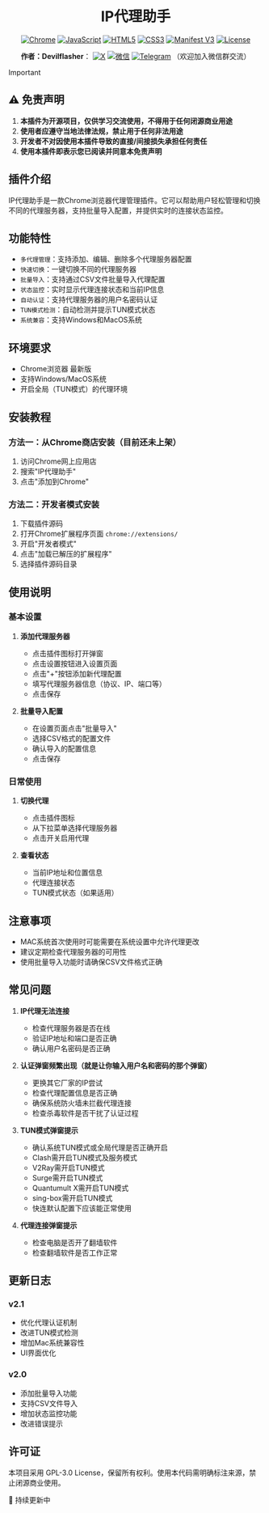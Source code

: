 <div align="center">

# IP代理助手

[![Chrome](https://img.shields.io/badge/Chrome-Latest-4285F4.svg?style=flat&logo=google-chrome&logoColor=white)](https://www.google.com/chrome/)
[![JavaScript](https://img.shields.io/badge/JavaScript-F7DF1E.svg?style=flat&logo=javascript&logoColor=black)](https://developer.mozilla.org/en-US/docs/Web/JavaScript)
[![HTML5](https://img.shields.io/badge/HTML5-E34F26.svg?style=flat&logo=html5&logoColor=white)](https://developer.mozilla.org/en-US/docs/Web/HTML)
[![CSS3](https://img.shields.io/badge/CSS3-1572B6.svg?style=flat&logo=css3&logoColor=white)](https://developer.mozilla.org/en-US/docs/Web/CSS)
[![Manifest V3](https://img.shields.io/badge/Manifest_V3-4285F4.svg?style=flat&logo=google-chrome&logoColor=white)](https://developer.chrome.com/docs/extensions/mv3/intro/)
[![License](https://img.shields.io/badge/License-GPL%20v3-blue.svg)](LICENSE)

  <strong>作者：Devilflasher</strong>：<span title="No Biggie Community Founder"></span>
  [![X](https://img.shields.io/badge/X-1DA1F2.svg?style=flat&logo=x&logoColor=white)](https://x.com/DevilflasherX)
[![微信](https://img.shields.io/badge/微信-7BB32A.svg?style=flat&logo=wechat&logoColor=white)](https://x.com/DevilflasherX/status/1781563666485448736 "Devilflasherx")
 [![Telegram](https://img.shields.io/badge/Telegram-0A74DA.svg?style=flat&logo=telegram&logoColor=white)](https://t.me/devilflasher0) （欢迎加入微信群交流）

</div>

> [!IMPORTANT]
> ## ⚠️ 免责声明
> 
> 1. **本插件为开源项目，仅供学习交流使用，不得用于任何闭源商业用途**
> 2. **使用者应遵守当地法律法规，禁止用于任何非法用途**
> 3. **开发者不对因使用本插件导致的直接/间接损失承担任何责任**
> 4. **使用本插件即表示您已阅读并同意本免责声明**

## 插件介绍
IP代理助手是一款Chrome浏览器代理管理插件。它可以帮助用户轻松管理和切换不同的代理服务器，支持批量导入配置，并提供实时的连接状态监控。

## 功能特性

- `多代理管理`：支持添加、编辑、删除多个代理服务器配置
- `快速切换`：一键切换不同的代理服务器
- `批量导入`：支持通过CSV文件批量导入代理配置
- `状态监控`：实时显示代理连接状态和当前IP信息
- `自动认证`：支持代理服务器的用户名密码认证
- `TUN模式检测`：自动检测并提示TUN模式状态
- `系统兼容`：支持Windows和MacOS系统

## 环境要求

- Chrome浏览器 最新版
- 支持Windows/MacOS系统
- 开启全局（TUN模式）的代理环境

## 安装教程

### 方法一：从Chrome商店安装（目前还未上架）

1. 访问Chrome网上应用店
2. 搜索"IP代理助手"
3. 点击"添加到Chrome"

### 方法二：开发者模式安装

1. 下载插件源码
2. 打开Chrome扩展程序页面 `chrome://extensions/`
3. 开启"开发者模式"
4. 点击"加载已解压的扩展程序"
5. 选择插件源码目录

## 使用说明

### 基本设置

1. **添加代理服务器**
   - 点击插件图标打开弹窗
   - 点击设置按钮进入设置页面
   - 点击"+"按钮添加新代理配置
   - 填写代理服务器信息（协议、IP、端口等）
   - 点击保存

2. **批量导入配置**
   - 在设置页面点击"批量导入"
   - 选择CSV格式的配置文件
   - 确认导入的配置信息
   - 点击保存

### 日常使用

1. **切换代理**
   - 点击插件图标
   - 从下拉菜单选择代理服务器
   - 点击开关启用代理

2. **查看状态**
   - 当前IP地址和位置信息
   - 代理连接状态
   - TUN模式状态（如果适用）

## 注意事项

- MAC系统首次使用时可能需要在系统设置中允许代理更改
- 建议定期检查代理服务器的可用性
- 使用批量导入功能时请确保CSV文件格式正确

## 常见问题

1. **IP代理无法连接**
   - 检查代理服务器是否在线
   - 验证IP地址和端口是否正确
   - 确认用户名密码是否正确

2. **认证弹窗频繁出现（就是让你输入用户名和密码的那个弹窗）**
   - 更换其它厂家的IP尝试
   - 检查代理配置信息是否正确
   - 确保系统防火墙未拦截代理连接
   - 检查杀毒软件是否干扰了认证过程

3. **TUN模式弹窗提示**
   - 确认系统TUN模式或全局代理是否正确开启
   - Clash需开启TUN模式及服务模式
   - V2Ray需开启TUN模式
   - Surge需开启TUN模式
   - Quantumult X需开启TUN模式
   - sing-box需开启TUN模式
   - 快连默认配置下应该能正常使用

4. **代理连接弹窗提示**
   - 检查电脑是否开了翻墙软件
   - 检查翻墙软件是否工作正常



## 更新日志

### v2.1
- 优化代理认证机制
- 改进TUN模式检测
- 增加Mac系统兼容性
- UI界面优化

### v2.0
- 添加批量导入功能
- 支持CSV文件导入
- 增加状态监控功能
- 改进错误提示

## 许可证

本项目采用 GPL-3.0 License，保留所有权利。使用本代码需明确标注来源，禁止闭源商业使用。

🔄 持续更新中 